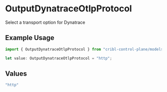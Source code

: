 # OutputDynatraceOtlpProtocol

Select a transport option for Dynatrace

## Example Usage

```typescript
import { OutputDynatraceOtlpProtocol } from "cribl-control-plane/models";

let value: OutputDynatraceOtlpProtocol = "http";
```

## Values

```typescript
"http"
```